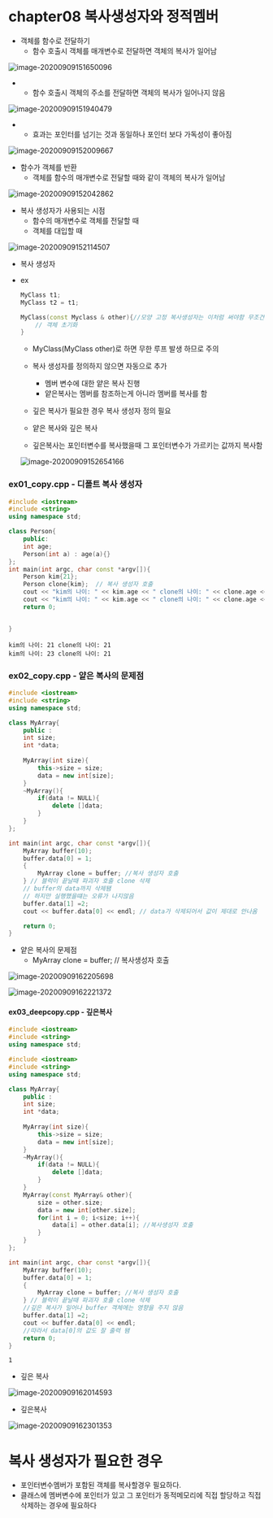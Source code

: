 # chapter08 복사생성자와 정적멤버

- 객체를 함수로 전달하기
  - 함수 호출시 객체를 매개변수로 전달하면 객체의 복사가 일어남

![image-20200909151650096](C:\Users\mmm62\AppData\Roaming\Typora\typora-user-images\image-20200909151650096.png)

- 
  - 함수 호출시 객체의 주소를 전달하면 객체의 복사가 일어나지 않음

![image-20200909151940479](C:\Users\mmm62\AppData\Roaming\Typora\typora-user-images\image-20200909151940479.png)

- 
  - 효과는 포인터를 넘기는 것과 동일하나 포인터 보다 가독성이 좋아짐

![image-20200909152009667](C:\Users\mmm62\AppData\Roaming\Typora\typora-user-images\image-20200909152009667.png)



- 함수가 객체를 반환
  - 객체를 함수의 매개변수로 전달할 때와 같이 객체의 복사가 일어남

![image-20200909152042862](C:\Users\mmm62\AppData\Roaming\Typora\typora-user-images\image-20200909152042862.png)

- 복사 생성자가 사용되는 시점
  - 함수의 매개변수로 객체를 전달할 때
  - 객체를 대입할 때

![image-20200909152114507](C:\Users\mmm62\AppData\Roaming\Typora\typora-user-images\image-20200909152114507.png)

- 복사 생성자 

- ex 

  ```c++
  MyClass t1;
  MyClass t2 = t1;
  ```

  

  ```c++
  MyClass(const Myclass & other){//모양 고정 복사생성자는 이처럼 써야함 무조건
      // 객체 초기화
  }
  ```

  - MyClass(MyClass other)로 하면 무한 루프 발생 하므로 주의
  - 복사 생성자를 정의하지 않으면 자동으로 추가
    - 멤버 변수에 대한 얕은 복사 진행
    - 얕은복사는 멤버를 참조하는게 아니라 멤버를 복사를 함
  - 깊은 복사가 필요한 경우 복사 생성자 정의 필요

  

  - 얕은 복사와 깊은 복사
  - 깊은복사는 포인터변수를 복사했을때 그 포인터변수가 가르키는 값까지 복사함

  ![image-20200909152654166](C:\Users\mmm62\AppData\Roaming\Typora\typora-user-images\image-20200909152654166.png)

### ex01_copy.cpp - 디폴트 복사 생성자

```c++
#include <iostream>
#include <string>
using namespace std;

class Person{
    public:
    int age;
    Person(int a) : age(a){}
};
int main(int argc, char const *argv[]){
    Person kim{21}; 
    Person clone{kim};  // 복사 생성자 호출
    cout << "kim의 나이: " << kim.age << " clone의 나이: " << clone.age << endl; kim.age = 23;
    cout << "kim의 나이: " << kim.age << " clone의 나이: " << clone.age << endl;
    return 0;


}
```

```결과
kim의 나이: 21 clone의 나이: 21
kim의 나이: 23 clone의 나이: 21
```

### ex02_copy.cpp - 얕은 복사의 문제점

```c++
#include <iostream>
#include <string>
using namespace std;

class MyArray{
    public :
    int size;
    int *data;
    
    MyArray(int size){
        this->size = size;
        data = new int[size];
    }
    ~MyArray(){
        if(data != NULL){
            delete []data;
        }
    }
};

int main(int argc, char const *argv[]){
    MyArray buffer(10);
    buffer.data[0] = 1;
    {
        MyArray clone = buffer; //복사 생성자 호출
    } // 블럭이 끝날때 파괴자 호출 clone 삭제
    // buffer의 data까지 삭제됌
    // 하지만 실행했을떄는 오류가 나지않음
    buffer.data[1] =2;
    cout << buffer.data[0] << endl; // data가 삭제되어서 값이 제대로 안나옴

    return 0;
}
```

- 얕은 복사의 문제점
  - MyArray clone = buffer; // 복사생성자 호출

![image-20200909162205698](C:\Users\mmm62\AppData\Roaming\Typora\typora-user-images\image-20200909162205698.png)

![image-20200909162221372](C:\Users\mmm62\AppData\Roaming\Typora\typora-user-images\image-20200909162221372.png)









#### ex03_deepcopy.cpp - 깊은복사

```c++
#include <iostream>
#include <string>
using namespace std;

#include <iostream>
#include <string>
using namespace std;

class MyArray{
    public :
    int size;
    int *data;
    
    MyArray(int size){
        this->size = size;
        data = new int[size];
    }
    ~MyArray(){
        if(data != NULL){
            delete []data;
        }
    }
    MyArray(const MyArray& other){
        size = other.size;
        data = new int[other.size];
        for(int i = 0; i<size; i++){
            data[i] = other.data[i]; //복사생성자 호출
        }
    }
};

int main(int argc, char const *argv[]){
    MyArray buffer(10);
    buffer.data[0] = 1;
    {
        MyArray clone = buffer; //복사 생성자 호출
    } // 블럭이 끝날때 파괴자 호출 clone 삭제
    //깊은 복사가 일어나 buffer 객체에는 영향을 주지 않음
    buffer.data[1] =2;
    cout << buffer.data[0] << endl;
	//따라서 data[0]의 값도 잘 출력 됌
    return 0;
}
```

```r결과
1
```

- 깊은 복사

![image-20200909162014593](C:\Users\mmm62\AppData\Roaming\Typora\typora-user-images\image-20200909162014593.png)

- 깊은복사

![image-20200909162301353](C:\Users\mmm62\AppData\Roaming\Typora\typora-user-images\image-20200909162301353.png)

# 복사 생성자가 필요한 경우

- 포인터변수멤버가 포함된 객체를 복사할경우 필요하다.
- 클래스에 멤버변수에 포인터가 있고 그 포인터가 동적메모리에 직접 할당하고 직접 삭제하는 경우에 필요하다